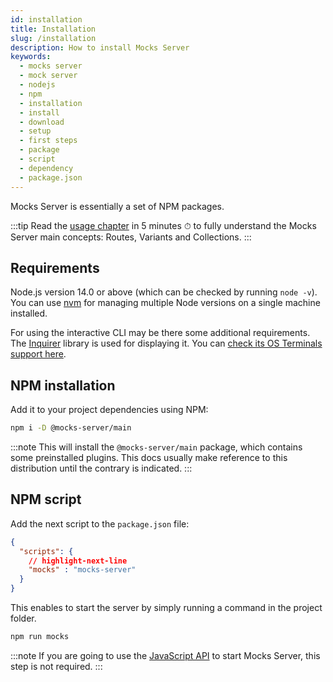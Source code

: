 ```yaml
---
id: installation
title: Installation
slug: /installation
description: How to install Mocks Server
keywords:
  - mocks server
  - mock server
  - nodejs
  - npm
  - installation
  - install
  - download
  - setup
  - first steps
  - package
  - script
  - dependency
  - package.json
---
```


Mocks Server is essentially a set of NPM packages.

:::tip
Read the [usage chapter](usage/basics.md) in 5 minutes ⏱ to fully understand the Mocks Server main concepts: Routes, Variants and Collections.
:::

## Requirements

Node.js version 14.0 or above (which can be checked by running `node -v`). You can use [nvm](https://github.com/nvm-sh/nvm) for managing multiple Node versions on a single machine installed.

For using the interactive CLI may be there some additional requirements. The [Inquirer](https://www.npmjs.com/package/inquirer) library is used for displaying it. You can [check its OS Terminals support here](https://www.npmjs.com/package/inquirer#support-os-terminals).

## NPM installation

Add it to your project dependencies using NPM:

```bash
npm i -D @mocks-server/main
```

:::note
This will install the `@mocks-server/main` package, which contains some preinstalled plugins. This docs usually make reference to this distribution until the contrary is indicated.
:::

## NPM script

Add the next script to the `package.json` file:

```json
{
  "scripts": {
    // highlight-next-line
    "mocks" : "mocks-server"
  }
}
```

This enables to start the server by simply running a command in the project folder.

```bash
npm run mocks
```

:::note
If you are going to use the [JavaScript API](integrations/javascript) to start Mocks Server, this step is not required.
:::


